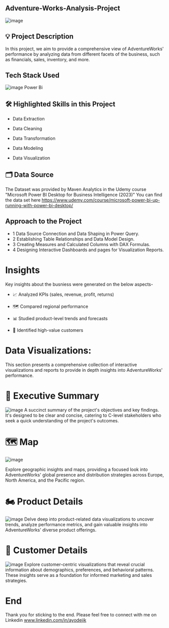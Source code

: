 ## Adventure-Works-Analysis-Project
![image](https://github.com/AyodejiK101/Adventure-Works-Analysis-Project/assets/140984130/37c95859-c558-4bc2-9c0f-01ff00b1b36d)

## 💡 Project Description
In this project, we aim to provide a comprehensive view of AdventureWorks' performance by analyzing data from different facets of the business, such as financials, sales, inventory, and more.

## Tech Stack Used
![image](https://github.com/AyodejiK101/Adventure-Works-Analysis-Project/assets/140984130/33067886-cf99-4baf-bc97-5e55665d8471)
Power Bi

## 🛠️ Highlighted Skills in this Project

- Data Extraction

- Data Cleaning

- Data Transformation

- Data Modeling

- Data Visualization

## 🗂️ Data Source

The Dataset was provided by Maven Analytics in the Udemy course "Microsoft Power BI Desktop for Business Intelligence (2023)"
You can find the data set here https://www.udemy.com/course/microsoft-power-bi-up-running-with-power-bi-desktop/

## Approach to the Project

- 1 Data Source Connection and Data Shaping in Power Query.
- 2 Establishing Table Relationships and Data Model Design.
- 3 Creating Measures and Calculated Columns with DAX Formulas.
- 4 Designing Interactive Dashboards and pages for Visualization Reports.

# Insights

Key insights about the busniess were generated on the below aspects-
- 📈 Analyzed KPIs (sales, revenue, profit, returns)

- 🗺️ Compared regional performance

- 📊 Studied product-level trends and forecasts

- 🎯 Identified high-value customers

# Data Visualizations:
This section presents a comprehensive collection of interactive visualizations and reports to provide in depth insights into AdventureWorks' performance.

# 📃 Executive Summary
![image](https://github.com/AyodejiK101/Adventure-Works-Analysis-Project/assets/140984130/8da1a413-0d52-4a65-b459-da3000bb19b7)
A succinct summary of the project's objectives and key findings. It's designed to be clear and concise, catering to C-level stakeholders who seek a quick understanding of the project's outcomes. 

# 🗺️ Map
![image](https://github.com/AyodejiK101/Adventure-Works-Analysis-Project/assets/140984130/c1ae0c3c-f5a4-45ad-91e2-aba2a588f14d)

Explore geographic insights and maps, providing a focused look into AdventureWorks' global presence and distribution strategies across Europe, North America, and the Pacific region.


# 🏍️ Product Details
![image](https://github.com/AyodejiK101/Adventure-Works-Analysis-Project/assets/140984130/2256fcbf-be6b-4d78-a53e-9979ef3f2e48)
Delve deep into product-related data visualizations to uncover trends, analyze performance metrics, and gain valuable insights into AdventureWorks' diverse product offerings.

# 👥 Customer Details
![image](https://github.com/AyodejiK101/Adventure-Works-Analysis-Project/assets/140984130/9d6a61a4-4706-4a48-af9f-6d40b9d482b6)
Explore customer-centric visualizations that reveal crucial information about demographics, preferences, and behavioral patterns. These insights serve as a foundation for informed marketing and sales strategies.

# End
Thank you for sticking to the end. Please feel free to connect with me on Linkedin www.linkedin.com/in/ayodejik
